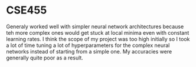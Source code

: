 # CSE455

Generaly worked well with simpler neural network architectures because teh more complex ones would get stuck at local minima even with constant learning rates. I think the scope of my project
was too high initially so I took a lot of time tuning a lot of hyperparameters for the complex neural networks instead of starting from a simple one. My accuracies were generally quite poor as a result.
